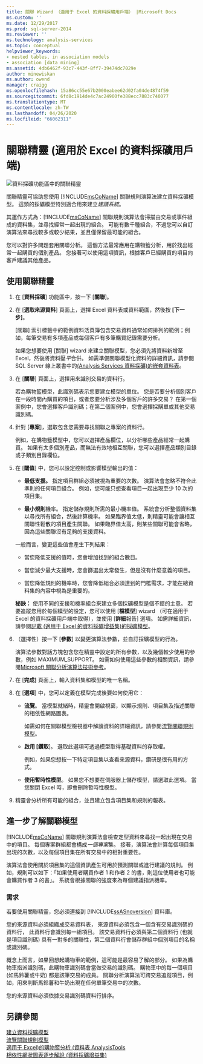```yaml
---
title: 關聯 Wizard （適用于 Excel 的資料採礦用戶端） |Microsoft Docs
ms.custom: ''
ms.date: 12/29/2017
ms.prod: sql-server-2014
ms.reviewer: ''
ms.technology: analysis-services
ms.topic: conceptual
helpviewer_keywords:
- nested tables, in association models
- association [data mining]
ms.assetid: 4db6462f-93c7-443f-8ff7-39474dc7029e
author: minewiskan
ms.author: owend
manager: craigg
ms.openlocfilehash: 15a86cc55e67b2000eabee62d02fa04de4874f59
ms.sourcegitcommit: 6fd8c1914de4c7ac24900fe388ecc7883c740077
ms.translationtype: MT
ms.contentlocale: zh-TW
ms.lasthandoff: 04/26/2020
ms.locfileid: "66062311"
---
```

# <a name="associate-wizard-data-mining-client-for-excel"></a>關聯精靈 (適用於 Excel 的資料採礦用戶端)
  ![資料採礦功能區中的關聯精靈](media/dmc-associate.gif "資料採礦功能區中的關聯精靈")  
  
 關聯精靈可協助您使用 [!INCLUDE[msCoName](../includes/msconame-md.md)] 關聯規則演算法建立資料採礦模型。 這類的採礦模型特別適合用來建立*建議系統*。  
  
 其運作方式為：[!INCLUDE[msCoName](../includes/msconame-md.md)] 關聯規則演算法會掃描由交易或事件組成的資料集，並尋找經常一起出現的組合。 可能有數千種組合，不過您可以自訂演算法來尋找較多或較少結果，並且僅保留最可能的組合。  
  
 您可以對許多問題套用關聯分析。 這個方法最常應用在購物籃分析，用於找出經常一起購買的個別產品。 您接著可以使用這項資訊，根據客戶已經購買的項目向客戶建議其他產品。  
  
## <a name="using-the-associate-wizard"></a>使用關聯精靈  
  
1.  在 [**資料採礦**] 功能區中，按一下 [**關聯**]。  
  
2.  在 [**選取來源資料**] 頁面上，選擇 Excel 資料表或資料範圍，然後按 **[下一步]**。  
  
     [關聯] 索引標籤中的範例資料活頁簿包含交易資料通常如何排列的範例；例如，每筆交易有多項產品或每個客戶有多筆購買記錄需要分析。  
  
     如果您想要使用 [關聯] wizard 來建立關聯模型，您必須先將資料新增至 Excel，然後將資料壓*平*合併。 如需準備關聯模型化資料的詳細資訊，請參閱 SQL Server 線上叢書中的[&#40;Analysis Services 資料採礦&#41;的嵌套資料表](data-mining/nested-tables-analysis-services-data-mining.md)。  
  
3.  在 [**關聯**] 頁面上，選擇用來識別交易的資料行。  
  
     若為購物籃模型，此識別碼表示您要建立模型的單位。 您是否要分析個別客戶在一段時間內購買的項目，或者您要分析涉及多個客戶的許多交易？ 在第一個案例中，您會選擇客戶識別碼；在第二個案例中，您會選擇採購單或其他交易識別碼。  
  
4.  針對 [**專案**]，選取包含您需要尋找關聯之專案的資料行。  
  
     例如，在購物籃模型中，您可以選擇產品欄位，以分析哪些產品經常一起購買。 如果有太多個別產品，而無法有效地相互關聯，您可以選擇產品類別目錄或子類別目錄欄位。  
  
5.  在 [**閾值**] 中，您可以設定控制或影響模型輸出的值：  
  
    -   **最低支援。** 指定項目群組必須被視為重要的次數。 演算法會忽略不符合此準則的任何項目組合。 例如，您可能只想查看項目一起出現至少 10 次的項目集。  
  
    -   **最小規則**機率。 指定儲存規則所需的最小機率值。 系統會分析整個資料集以尋找所有組合，然後計算機率。 如果臨界值太低，則精靈可能會讓相互關聯性鬆散的項目產生關聯。 如果臨界值太高，則某些關聯可能會省略，因為這些關聯沒有足夠的支援資料。  
  
     一般而言，變更這些值會產生下列結果：  
  
    -   當您降低支援的值時，您會增加找到的組合數目。  
  
    -   當您減少最大支援時，您會篩選出太常發生，但是沒有什麼意義的項目。  
  
    -   當您降低規則的機率時，您會降低組合必須達到的門檻需求，才能在總資料集的內容中視為是重要的。  
  
     **秘訣：** 使用不同的支援和機率組合來建立多個採礦模型是個不錯的主意。 若要追蹤您用於每個模型的設定，您可以使用 [**檔模型**] wizard （可在適用于 Excel 的資料採礦用戶端中取得），並使用 [**詳細**報告] 選項。 如需詳細資訊，請參閱[記載 &#40;適用于 Excel 的資料採礦增益集&#41;的採礦模型](documenting-mining-models-data-mining-add-ins-for-excel.md)。  
  
6.  （選擇性）按一下 [**參數**] 以變更演算法參數，並自訂採礦模型的行為。  
  
     演算法參數對話方塊包含您在精靈中設定的所有參數，以及幾個較少使用的參數，例如 MAXIMUM_SUPPORT。 如需如何使用這些參數的相關資訊，請參閱[Microsoft 關聯分析演算法技術參考](data-mining/microsoft-association-algorithm-technical-reference.md)。  
  
7.  在 [**完成]** 頁面上，輸入資料集和模型的唯一名稱。  
  
8.  在 [**選項**] 中，您可以定義在模型完成後要如何使用它：  
  
    -   **流覽**。  當模型就緒時，精靈會開啟視窗，以顯示規則、項目集及描述關聯的相依性網路圖表。  
  
         如需如何在關聯模型檢視器中解讀資料的詳細資訊，請參閱[流覽關聯規則模型](browsing-an-association-rules-model.md)。  
  
    -   **啟用 [鑽取**]。 選取此選項可透過模型取得基礎資料的存取權。  
  
         例如，如果您想按一下特定項目集以查看來源資料，鑽研是很有用的方式。  
  
    -   **使用暫時性模型**。 如果您不想要在伺服器上儲存模型，請選取此選項。 當您關閉 Excel 時，即會刪除暫時性模型。  
  
9. 精靈會分析所有可能的組合，並且建立包含項目集和規則的報表。  
  
## <a name="more-about-association-models"></a>進一步了解關聯模型  
 [!INCLUDE[msCoName](../includes/msconame-md.md)] 關聯規則演算法會檢查定型資料來尋找一起出現在交易中的項目。 每個專案群組都會構成*一個專案*集。 接著，演算法會計算每個項目集出現的次數，以及每個項目集在所有交易中的相對重要性。  
  
 演算法會使用關於項目集的這個資訊產生可用於預測關聯或進行建議的規則。 例如，規則可以如下：「如果使用者購買作者 1 和作者 2 的書，則這位使用者也可能會購買作者 3 的書」。 系統會根據關聯的強度來為每個建議指派機率。  
  
### <a name="requirements"></a>需求  
 若要使用關聯精靈，您必須連接到 [!INCLUDE[ssASnoversion](../includes/ssasnoversion-md.md)] 資料庫。  
  
 您的來源資料必須組織成交易資料表， 來源資料必須包含一個含有交易識別碼的資料行， 此資料行會識別每一組項目。 該交易資料行必須與第二個資料行 (也就是項目識別碼) 具有一對多的關聯性，第二個資料行會儲存群組中個別項目的名稱或識別碼。  
  
 概念上而言，如果回想起購物車的範例，這可能是最容易了解的部分。 如果為購物車指派識別碼，此購物車識別碼會當做交易的識別碼。 購物車中的每一個項目 (如馬鈴薯或牛奶) 都是該筆交易的成員。 關聯分析演算法可跨交易追蹤項目，例如，用來判斷馬鈴薯和牛奶出現在任何單筆交易中的次數。  
  
 您的來源資料必須依據交易識別碼資料行排序。  
  
## <a name="see-also"></a>另請參閱  
 [建立資料採礦模型](creating-a-data-mining-model.md)   
 [流覽關聯規則模型](browsing-an-association-rules-model.md)   
 [適用于 Excel&#41;的購物籃分析 &#40;資料表 AnalysisTools](shopping-basket-analysis-table-analysistools-for-excel.md)   
 [相依性網狀圖表逐步解說 &#40;資料採礦增益集&#41;](dependency-network-diagram-walkthrough-data-mining-add-ins.md)  
  
  
